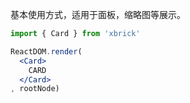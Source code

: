 基本使用方式，适用于面板，缩略图等展示。

````jsx
import { Card } from 'xbrick'

ReactDOM.render(
  <Card>
    CARD
  </Card>
, rootNode)
````
